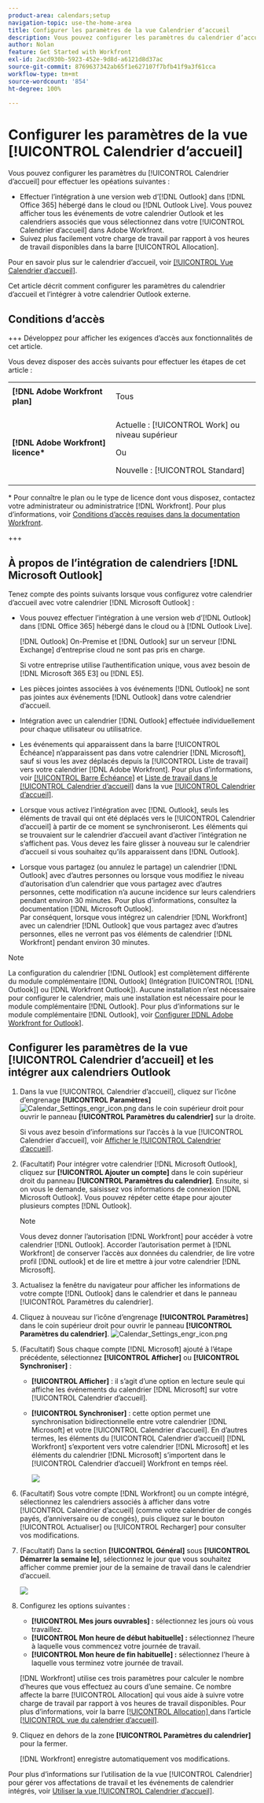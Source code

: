 ```yaml
---
product-area: calendars;setup
navigation-topic: use-the-home-area
title: Configurer les paramètres de la vue Calendrier d’accueil
description: Vous pouvez configurer les paramètres du calendrier d’accueil pour les intégrer à une version web d’Outlook et vous aider à suivre votre charge de travail par rapport à vos heures de travail disponibles.
author: Nolan
feature: Get Started with Workfront
exl-id: 2acd930b-5923-452e-9d8d-a6121d8d37ac
source-git-commit: 8769637342ab65f1e627107f7bfb41f9a3f61cca
workflow-type: tm+mt
source-wordcount: '854'
ht-degree: 100%

---
```


# Configurer les paramètres de la vue [!UICONTROL Calendrier d’accueil]

<!--Audited: 01/2024-->

Vous pouvez configurer les paramètres du [!UICONTROL Calendrier d’accueil] pour effectuer les opéations suivantes :

* Effectuer l’intégration à une version web d’[!DNL Outlook] dans [!DNL Office 365] hébergé dans le cloud ou [!DNL Outlook Live]. Vous pouvez afficher tous les événements de votre calendrier Outlook et les calendriers associés que vous sélectionnez dans votre [!UICONTROL Calendrier d’accueil] dans Adobe Workfront.
* Suivez plus facilement votre charge de travail par rapport à vos heures de travail disponibles dans la barre [!UICONTROL Allocation].

Pour en savoir plus sur le calendrier d’accueil, voir [[!UICONTROL Vue Calendrier d’accueil]](../../../workfront-basics/using-home/using-the-home-area/home-calendar-view.md).

Cet article décrit comment configurer les paramètres du calendrier d’accueil et l’intégrer à votre calendrier Outlook externe.

## Conditions d’accès

+++ Développez pour afficher les exigences d’accès aux fonctionnalités de cet article.

Vous devez disposer des accès suivants pour effectuer les étapes de cet article :

<table style="table-layout:auto"> 
 <col> 
 </col> 
 <col> 
 </col> 
 <tbody> 
  <tr> 
   <td role="rowheader"><strong>[!DNL Adobe Workfront plan]</strong></td> 
   <td> <p>Tous</p> </td> 
  </tr> 
  <tr> 
   <td role="rowheader"><strong>[!DNL Adobe Workfront] licence*</strong></td> 
   <td> <p>Actuelle : [!UICONTROL Work] ou niveau supérieur</p> 
   Ou
   <p>Nouvelle : [!UICONTROL Standard]</p> 
   </td> 
  </tr> 
   </tbody> 
</table>

* Pour connaître le plan ou le type de licence dont vous disposez, contactez votre administrateur ou administratrice [!DNL Workfront]. Pour plus d’informations, voir [Conditions d’accès requises dans la documentation Workfront](/help/quicksilver/administration-and-setup/add-users/access-levels-and-object-permissions/access-level-requirements-in-documentation.md).

+++

## À propos de l’intégration de calendriers [!DNL Microsoft Outlook]

Tenez compte des points suivants lorsque vous configurez votre calendrier d’accueil avec votre calendrier [!DNL Microsoft Outlook] :

* Vous pouvez effectuer l’intégration à une version web d’[!DNL Outlook] dans [!DNL Office 365] hébergé dans le cloud ou à [!DNL Outlook Live].

  [!DNL Outlook] On-Premise et [!DNL Outlook] sur un serveur [!DNL Exchange] d’entreprise cloud ne sont pas pris en charge.

  Si votre entreprise utilise l’authentification unique, vous avez besoin de [!DNL Microsoft 365 E3] ou [!DNL E5].

* Les pièces jointes associées à vos événements [!DNL Outlook] ne sont pas jointes aux événements [!DNL Outlook] dans votre calendrier d’accueil.
* Intégration avec un calendrier [!DNL Outlook] effectuée individuellement pour chaque utilisateur ou utilisatrice.
* Les événements qui apparaissent dans la barre [!UICONTROL Échéance] n’apparaissent pas dans votre calendrier [!DNL Microsoft], sauf si vous les avez déplacés depuis la [!UICONTROL Liste de travail] vers votre calendrier [!DNL Adobe Workfront]. Pour plus d’informations, voir [[!UICONTROL Barre Échéance]](../../../workfront-basics/using-home/using-the-home-area/home-calendar-view.md#viewing-the-due-bar) et [Liste de travail dans le [!UICONTROL Calendrier d’accueil]](../../../workfront-basics/using-home/using-the-home-area/home-calendar-view.md#using-the-left-panel-of-the-home-view) dans la vue [[!UICONTROL Calendrier d’accueil]](../../../workfront-basics/using-home/using-the-home-area/home-calendar-view.md).

* Lorsque vous activez l’intégration avec [!DNL Outlook], seuls les éléments de travail qui ont été déplacés vers le [!UICONTROL Calendrier d’accueil] à partir de ce moment se synchroniseront. Les éléments qui se trouvaient sur le calendrier d’accueil avant d’activer l’intégration ne s’affichent pas. Vous devez les faire glisser à nouveau sur le calendrier d’accueil si vous souhaitez qu’ils apparaissent dans [!DNL Outlook].
* Lorsque vous partagez (ou annulez le partage) un calendrier [!DNL Outlook] avec d’autres personnes ou lorsque vous modifiez le niveau d’autorisation d’un calendrier que vous partagez avec d’autres personnes, cette modification n’a aucune incidence sur leurs calendriers pendant environ 30 minutes. Pour plus d’informations, consultez la documentation [!DNL Microsoft Outlook].\
   Par conséquent, lorsque vous intégrez un calendrier [!DNL Workfront] avec un calendrier [!DNL Outlook] que vous partagez avec d’autres personnes, elles ne verront pas vos éléments de calendrier [!DNL Workfront] pendant environ 30 minutes.

>[!NOTE]
>
>La configuration du calendrier [!DNL Outlook] est complètement différente du module complémentaire [!DNL Outlook] (Intégration [!UICONTROL [!DNL Outlook]] ou [!DNL Workfront Outlook]). Aucune installation n’est nécessaire pour configurer le calendrier, mais une installation est nécessaire pour le module complémentaire [!DNL Outlook]. Pour plus d’informations sur le module complémentaire [!DNL Outlook], voir [Configurer  [!DNL Adobe Workfront for Outlook]](../../../workfront-integrations-and-apps/using-workfront-with-outlook/set-up-workfront-for-outlook.md).

## Configurer les paramètres de la vue [!UICONTROL Calendrier d’accueil] et les intégrer aux calendriers Outlook

1. Dans la vue [!UICONTROL Calendrier d’accueil], cliquez sur l’icône d’engrenage **[!UICONTROL Paramètres]** ![Calendar_Settings_engr_icon.png](assets/calendar-settings-gear-icon.png) dans le coin supérieur droit pour ouvrir le panneau **[!UICONTROL Paramètres du calendrier]** sur la droite.

   Si vous avez besoin d’informations sur l’accès à la vue [!UICONTROL Calendrier d’accueil], voir [Afficher le [!UICONTROL Calendrier d’accueil]](../../../workfront-basics/using-home/using-the-home-area/view-home-calendar.md).

1. (Facultatif) Pour intégrer votre calendrier [!DNL Microsoft Outlook], cliquez sur **[!UICONTROL Ajouter un compte]** dans le coin supérieur droit du panneau **[!UICONTROL Paramètres du calendrier]**. Ensuite, si on vous le demande, saisissez vos informations de connexion [!DNL Microsoft Outlook]. Vous pouvez répéter cette étape pour ajouter plusieurs comptes [!DNL Outlook].

   >[!NOTE]
   >
   >Vous devez donner l’autorisation [!DNL Workfront] pour accéder à votre calendrier [!DNL Outlook]. Accorder l’autorisation permet à [!DNL Workfront] de conserver l’accès aux données du calendrier, de lire votre profil [!DNL outlook] et de lire et mettre à jour votre calendrier [!DNL Microsoft].

1. Actualisez la fenêtre du navigateur pour afficher les informations de votre compte [!DNL Outlook] dans le calendrier et dans le panneau [!UICONTROL Paramètres du calendrier].
1. Cliquez à nouveau sur l’icône d’engrenage **[!UICONTROL Paramètres]** dans le coin supérieur droit pour ouvrir le panneau **[!UICONTROL Paramètres du calendrier]**. ![Calendar_Settings_engr_icon.png](assets/calendar-settings-gear-icon.png)

1. (Facultatif) Sous chaque compte [!DNL Microsoft] ajouté à l’étape précédente, sélectionnez **[!UICONTROL Afficher]** ou **[!UICONTROL Synchroniser]** :

   * **[!UICONTROL Afficher]** : il s’agit d’une option en lecture seule qui affiche les événements du calendrier [!DNL Microsoft] sur votre [!UICONTROL Calendrier d’accueil].
   * **[!UICONTROL Synchroniser]** : cette option permet une synchronisation bidirectionnelle entre votre calendrier [!DNL Microsoft] et votre [!UICONTROL Calendrier d’accueil]. En d’autres termes, les éléments du [!UICONTROL Calendrier d’accueil] [!DNL Workfront] s’exportent vers votre calendrier [!DNL Microsoft] et les éléments du calendrier [!DNL Microsoft] s’importent dans le [!UICONTROL Calendrier d’accueil] Workfront en temps réel.

     ![](assets/view-sync-checkboxes-qs.png)

1. (Facultatif) Sous votre compte [!DNL Workfront] ou un compte intégré, sélectionnez les calendriers associés à afficher dans votre [!UICONTROL Calendrier d’accueil] (comme votre calendrier de congés payés, d’anniversaire ou de congés), puis cliquez sur le bouton [!UICONTROL Actualiser] ou [!UICONTROL Recharger] pour consulter vos modifications.

1. (Facultatif) Dans la section **[!UICONTROL Général]** sous **[!UICONTROL Démarrer la semaine le]**, sélectionnez le jour que vous souhaitez afficher comme premier jour de la semaine de travail dans le calendrier d’accueil.

   ![](assets/general-section-home-calendar-settings-panel.png)

1. Configurez les options suivantes :

   * **[!UICONTROL Mes jours ouvrables] :** sélectionnez les jours où vous travaillez.
   * **[!UICONTROL Mon heure de début habituelle] :** sélectionnez l’heure à laquelle vous commencez votre journée de travail.
   * **[!UICONTROL Mon heure de fin habituelle] :** sélectionnez l’heure à laquelle vous terminez votre journée de travail.

   [!DNL Workfront] utilise ces trois paramètres pour calculer le nombre d’heures que vous effectuez au cours d’une semaine. Ce nombre affecte la barre [!UICONTROL Allocation] qui vous aide à suivre votre charge de travail par rapport à vos heures de travail disponibles. Pour plus d’informations, voir la barre [[!UICONTROL Allocation] ](../../../workfront-basics/using-home/using-the-home-area/home-calendar-view.md#understanding-the-allocation-of-time) dans l’article [[!UICONTROL vue du calendrier d’accueil]](../../../workfront-basics/using-home/using-the-home-area/home-calendar-view.md).

1. Cliquez en dehors de la zone **[!UICONTROL Paramètres du calendrier]** pour la fermer.

   [!DNL Workfront] enregistre automatiquement vos modifications.

Pour plus d’informations sur l’utilisation de la vue [!UICONTROL Calendrier] pour gérer vos affectations de travail et les événements de calendrier intégrés, voir [Utiliser la vue [!UICONTROL Calendrier d’accueil]](../../../workfront-basics/using-home/using-the-home-area/use-home-calendar-view.md).

<!--
<MadCap:conditionalText data-mc-conditions="QuicksilverOrClassic.Draft mode">
(NOTE: from Courtney: [step #] Type your weekly work hours under How many hours a week do you work?This number affects the Allocation bar, which helps you track your workload against your available work hours. For more information, see "Allocation Bar" in the article "Understanding the Home Calendar View.")
</MadCap:conditionalText>
-->
